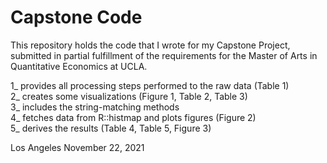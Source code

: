 # Capstone Code

This repository holds the code that I wrote for my Capstone Project, <BR>
submitted in partial fulfillment of the requirements for the Master of Arts in Quantitative Economics at UCLA.

1_   provides all processing steps performed to the raw data (Table 1) <BR> 
2_   creates some visualizations (Figure 1, Table 2, Table 3) <BR>
3_   includes the string-matching methods <BR>
4_   fetches data from R::histmap and plots figures (Figure 2) <BR>
5_   derives the results (Table 4, Table 5, Figure 3) <BR>

Los Angeles
November 22, 2021

